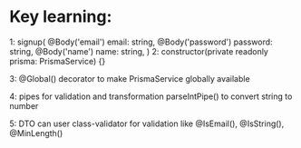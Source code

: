 # Key learning: 

1: signup(
    @Body('email') email: string,
    @Body('password') password: string,
    @Body('name') name: string,
  ) 
2: constructor(private readonly prisma: PrismaService) {}

3: @Global() decorator to make PrismaService globally available

4: pipes for validation and transformation
   parseIntPipe() to convert string to number

5: DTO can user class-validator for validation like @IsEmail(), @IsString(), @MinLength()